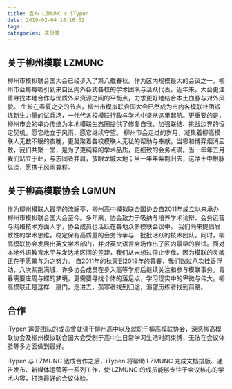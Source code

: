 ```yaml
---
title: 宣布 LZMUNC x iTypen
date: 2019-02-04 18:16:32
tags:
categories: 未分类
---
```


## 关于柳州模联 LZMUNC
柳州市模拟联合国大会已经步入了第八载春秋。作为区内规模最大的会议之一，柳州市会每每吸引到来自区内外各式各校的学术团队与活跃代表。近年来，大会更注重寻找本地合作与优质外来资源之间的平衡点，力求更好地结合本土血脉与对外风貌。 生长在春夏之交的节点，柳州市模拟联合国大会已然成为市内各模联社团锻炼新生力量的试兵场，一代代各校模联行政与学术中坚从这里起航。更重要的是，柳州市会的举办传统为本地模联生态圈提供了修复自我、加强联结、挑战边界的恒定契机。愿它屹立于风雨，愿它继续守望。 柳州市会走过的岁月，凝集着柳高模联人无数不眠的夜晚，更凝聚着各校模联人无私的帮助与奉献。当零和博弈烟消云散，我们共聚一堂，是为了更纯粹的学术品质，更细致的会务点滴。当一年年五月我们站立于此，与志同者并肩，放眼龙城大地；当一年年紫荆归去，这净土中根脉纵深，愿携子风雨兼程。

## 关于柳高模联协会 LGMUN
作为柳州模联人最早的流觞亭，柳州高中模拟联合国协会自2011年成立以来承办柳州市模拟联合国大会至今。多年来，协会致力于吸纳与培养学术论辩、会务运营与网络技术方面人才，协会成员也活跃在各地众多模联会议中。 我们向来提倡发散性的学术思维，稳定保有高质量的会务传承与一批批活跃的技术团队。同时，柳高模联协会发展出英文学术部门，并对英文语言会场作出了区内最早的尝试。面对本地外语教育水平与发达地区间的差距，我们从未想过停止步伐，因为模联的灵魂正在于愿景与为之努力。 自2011年的秋天到2019年的暮春，我们数过八次桂香浮动，八次紫荆满城，许多协会成员在步入高等学府后继续关注和参与模联事务。青春需要庄周与蝶的梦境，更需要寻找个体的落足点，学习现实中的卑微与伟大。柳高模联正是这样一扇门，走进去，孤寒者找到归途，渴望历练者找到前路。

## 合作
iTypen 运营团队的成员曾就读于柳州高中以及就职于柳高模联协会，深感柳高模联协会及柳州模拟联合国大会受制于高中生日常学习生活时间束缚，无法在会议体验等多方面做到最好。

iTypen 与 LZMUNC 达成合作之后，iTypen 将帮助 LZMUNC 完成文档排版、通告发布、新媒体运营等一系列工作，使 LZMUNC 的成员能够专注于会议核心的学术内容，打造最好的会议体验。
